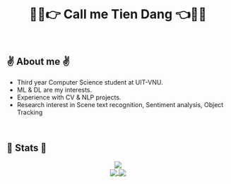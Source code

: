 <h1 align='center'>👨‍💻👉 Call me Tien Dang 👈👨‍💻</h1>
</br>
<h2>✌️ About me ✌</h2>

<ul>
  <li>Third year Computer Science student at UIT-VNU.</li>
  <li>ML & DL are my interests.</li>
  <li>Experience with CV & NLP projects.</li>
  <li>Research interest in Scene text recognition, Sentiment analysis, Object Tracking</li>
</ul>

</br>
<h2>🤟 Stats 🤟</h2>

<div align='center'>
<a href="https://github.com/anuraghazra/github-readme-stats">
  <img align="center" src="https://github-readme-stats.vercel.app/api/top-langs/?username=tien02&layout=compact&size_weight=0.5&count_weight=0.5&hide=jupyter%20notebook" />
</a>
</div>

<div align='center'>
<a href="https://github.com/anuraghazra/github-readme-stats">
  <img align="center" src="https://github-readme-stats.vercel.app/api?username=tien02&bg_color=30,e96443,904e95&title_color=fff&text_color=fff&hide_border=true" />
</a>
<a href="https://git.io/streak-stats">
  <img align="center" src="http://github-readme-streak-stats.herokuapp.com?user=tien02&theme=sunset-gradient&hide_border=true"/>
</a>
</div>
<!---
tien02/tien02 is a ✨ special ✨ repository because its `README.md` (this file) appears on your GitHub profile.
You can click the Preview link to take a look at your changes.
--->
